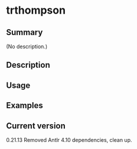 # trthompson

## Summary

(No description.)

## Description

## Usage

## Examples

## Current version

0.21.13 Removed Antlr 4.10 dependencies, clean up.
